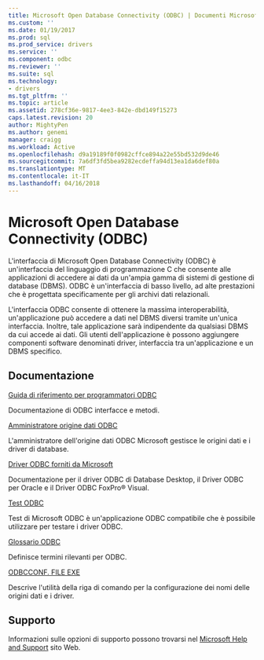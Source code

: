 ```yaml
---
title: Microsoft Open Database Connectivity (ODBC) | Documenti Microsoft
ms.custom: ''
ms.date: 01/19/2017
ms.prod: sql
ms.prod_service: drivers
ms.service: ''
ms.component: odbc
ms.reviewer: ''
ms.suite: sql
ms.technology:
- drivers
ms.tgt_pltfrm: ''
ms.topic: article
ms.assetid: 278cf36e-9817-4ee3-842e-dbd149f15273
caps.latest.revision: 20
author: MightyPen
ms.author: genemi
manager: craigg
ms.workload: Active
ms.openlocfilehash: d9a19189f0f0982cffce894a22e55bd532d9de46
ms.sourcegitcommit: 7a6df3fd5bea9282ecdeffa94d13ea1da6def80a
ms.translationtype: MT
ms.contentlocale: it-IT
ms.lasthandoff: 04/16/2018
---
```

# <a name="microsoft-open-database-connectivity-odbc"></a>Microsoft Open Database Connectivity (ODBC)
L'interfaccia di Microsoft Open Database Connectivity (ODBC) è un'interfaccia del linguaggio di programmazione C che consente alle applicazioni di accedere ai dati da un'ampia gamma di sistemi di gestione di database (DBMS). ODBC è un'interfaccia di basso livello, ad alte prestazioni che è progettata specificamente per gli archivi dati relazionali.  
  
 L'interfaccia ODBC consente di ottenere la massima interoperabilità, un'applicazione può accedere a dati nel DBMS diversi tramite un'unica interfaccia. Inoltre, tale applicazione sarà indipendente da qualsiasi DBMS da cui accede ai dati. Gli utenti dell'applicazione è possono aggiungere componenti software denominati driver, interfaccia tra un'applicazione e un DBMS specifico.  
  
## <a name="documentation"></a>Documentazione  
 [Guida di riferimento per programmatori ODBC](../odbc/reference/odbc-programmer-s-reference.md)  
  
 Documentazione di ODBC interfacce e metodi.  
  
 [Amministratore origine dati ODBC](../odbc/admin/odbc-data-source-administrator.md)  
  
 L'amministratore dell'origine dati ODBC Microsoft gestisce le origini dati e i driver di database.  
  
 [Driver ODBC forniti da Microsoft](../odbc/microsoft/microsoft-supplied-odbc-drivers.md)  
  
 Documentazione per il driver ODBC di Database Desktop, il Driver ODBC per Oracle e il Driver ODBC FoxPro® Visual.  
  
 [Test ODBC](../odbc/odbc-test.md)  
  
 Test di Microsoft ODBC è un'applicazione ODBC compatibile che è possibile utilizzare per testare i driver ODBC.  
  
 [Glossario ODBC](../odbc/odbc-glossary.md)  
  
 Definisce termini rilevanti per ODBC.  
  
 [ODBCCONF. FILE EXE](../odbc/odbcconf-exe.md)  
  
 Descrive l'utilità della riga di comando per la configurazione dei nomi delle origini dati e i driver.  
  
## <a name="support"></a>Supporto  
 Informazioni sulle opzioni di supporto possono trovarsi nel [Microsoft Help and Support](http://go.microsoft.com/fwlink?linkid=5521) sito Web.
